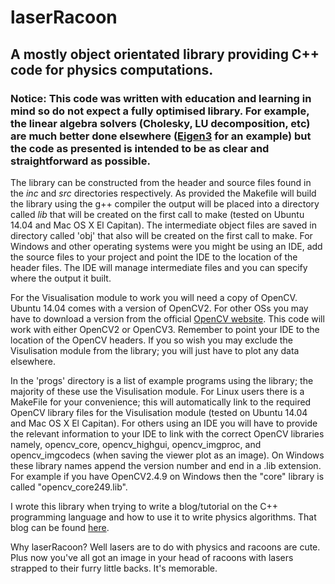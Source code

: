 # laserRacoon
## A mostly object orientated library providing C++ code for physics computations.

### Notice: This code was written with education and learning in mind so do not expect a fully optimised library. For example, the linear algebra solvers (Cholesky, LU decomposition, etc) are much better done elsewhere ([Eigen3](http://eigen.tuxfamily.org/index.php?title=Main_Page) for an example) but the code as presented is intended to be as clear and straightforward as possible.

The library can be constructed from the header and source files found in the _inc_ and _src_ directories respectively. As provided the Makefile will build the library using the g++ compiler the output will be placed into a directory called _lib_ that will be created on the first call to make (tested on Ubuntu 14.04 and Mac OS X El Capitan). The intermediate object files are saved in directory called 'obj' that also will be created on the first call to make. For Windows and other operating systems were you might be using an IDE, add the source files to your project and point the IDE to the location of the header files. The IDE will manage intermediate files and you can specify where the output it built.

For the Visualisation module to work you will need a copy of OpenCV. Ubuntu 14.04 comes with a version of OpenCV2. For other OSs you may have to download a version from the official [OpenCV website](http://opencv.org/). This code will work with either OpenCV2 or OpenCV3.  Remember to point your IDE to the location of the OpenCV headers. If you so wish you may exclude the Visulisation module from the library; you will just have to plot any data elsewhere.

In the 'progs' directory is a list of example programs using the library; the majority of these use the Visulisation module. For Linux users there is a MakeFile for your convenience; this will automatically link to the required OpenCV library files for the Visulisation module (tested on Ubuntu 14.04 and Mac OS X El Capitan). For others using an IDE you will have to provide the relevant information to your IDE to link with the correct OpenCV libraries namely, opencv_core, opencv_highgui, opencv_imgproc, and opencv_imgcodecs (when saving the viewer plot as an image). On Windows these library names append the version number and end in a .lib extension. For example if you have OpenCV2.4.9 on Windows then the "core" library is called "opencv_core249.lib".

I wrote this library when trying to write a blog/tutorial on the C++ programming language and how to use it to write physics algorithms. That blog can be found [here](https://cppcomputationalphysics.wordpress.com/).


Why laserRacoon? Well lasers are to do with physics and racoons are cute. Plus now you've all got an image in your head of racoons with lasers strapped to their furry little backs. It's memorable.

